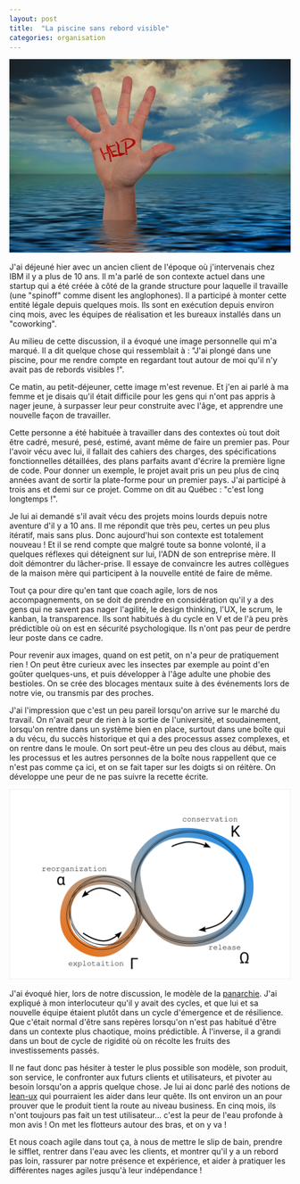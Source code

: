 ```yaml
---
layout: post
title:  "La piscine sans rebord visible"
categories: organisation
---
```


<img src="/images/posts/piscine-sans-bord.jpg" class="img-floating-left-large" alt="Image de noyade par Gerd Altmann de Pixabay" />

J'ai déjeuné hier avec un ancien client de l'époque où j'intervenais chez IBM il y a plus de 10 ans. Il m'a parlé de son contexte actuel dans une startup qui a été créée à côté de la grande structure pour laquelle il travaille (une "spinoff" comme disent les anglophones). Il a participé à monter cette entité légale depuis quelques mois. Ils sont en exécution depuis environ cinq mois, avec les équipes de réalisation et les bureaux installés dans un "coworking". 

Au milieu de cette discussion, il a évoqué une image personnelle qui m'a marqué. Il a dit quelque chose qui ressemblait à : "J'ai plongé dans une piscine, pour me rendre compte en regardant tout autour de moi qu'il n'y avait pas de rebords visibles !".

<!--more-->

Ce matin, au petit-déjeuner, cette image m'est revenue. Et j'en ai parlé à ma femme et je disais qu'il était difficile pour les gens qui n'ont pas appris à nager jeune, à surpasser leur peur construite avec l'âge, et apprendre une nouvelle façon de travailler. 

Cette personne a été habituée à travailler dans des contextes où tout doit être cadré, mesuré, pesé, estimé, avant même de faire un premier pas. Pour l'avoir vécu avec lui, il fallait des cahiers des charges, des spécifications fonctionnelles détaillées, des plans parfaits avant d'écrire la première ligne de code. Pour donner un exemple, le projet avait pris un peu plus de cinq années avant de sortir la plate-forme pour un premier pays. J'ai participé à trois ans et demi sur ce projet. Comme on dit au Québec : "c'est long longtemps !".

Je lui ai demandé s'il avait vécu des projets moins lourds depuis notre aventure d'il y a 10 ans. Il me répondit que très peu, certes un peu plus itératif, mais sans plus. Donc aujourd'hui son contexte est totalement nouveau ! Et il se rend compte que malgré toute sa bonne volonté, il a quelques réflexes qui déteignent sur lui, l'ADN de son entreprise mère. Il doit démontrer du lâcher-prise. Il essaye de convaincre les autres collègues de la maison mère qui participent à la nouvelle entité de faire de même.

Tout ça pour dire qu'en tant que coach agile, lors de nos accompagnements, on se doit de prendre en considération qu'il y a des gens qui ne savent pas nager l'agilité, le design thinking, l'UX, le scrum, le kanban, la transparence. Ils sont habitués à du cycle en V et de l'à peu près prédictible où on est en sécurité psychologique. Ils n'ont pas peur de perdre leur poste dans ce cadre.

Pour revenir aux images, quand on est petit, on n'a peur de pratiquement rien ! On peut être curieux avec les insectes par exemple au point d'en goûter quelques-uns, et puis développer à l'âge adulte une phobie des bestioles. On se crée des blocages mentaux suite à des événements lors de notre vie, ou transmis par des proches. 

J'ai l'impression que c'est un peu pareil lorsqu'on arrive sur le marché du travail. On n'avait peur de rien à la sortie de l'université, et soudainement, lorsqu'on rentre dans un système bien en place, surtout dans une boîte qui a du vécu, du succès historique et qui a des processus assez complexes, et on rentre dans le moule. On sort peut-être un peu des clous au début, mais les processus et les autres personnes de la boîte nous rappellent que ce n'est pas comme ça ici, et on se fait taper sur les doigts si on réitère. On développe une peur de ne pas suivre la recette écrite.

<img src="/images/posts/Adaptive-cycle.png" class="img-floating-left-large" alt="Panarchy - adaptative cycle" />

J'ai évoqué hier, lors de notre discussion, le modèle de la <a href="https://www.goodreads.com/book/show/421209.Panarchy" target="_panarchybook" alt="Livre panarchie sur goodreads">panarchie</a>. J'ai expliqué à mon interlocuteur qu'il y avait des cycles, et que lui et sa nouvelle équipe étaient plutôt dans un cycle d'émergence et de résilience. Que c'était normal d'être sans repères lorsqu'on n'est pas habitué d'être dans un contexte plus chaotique, moins prédictible. À l'inverse, il a grandi dans un bout de cycle de rigidité où on récolte les fruits des investissements passés. 

Il ne faut donc pas hésiter à tester le plus possible son modèle, son produit, son service, le confronter aux futurs clients et utilisateurs, et pivoter au besoin lorsqu'on a appris quelque chose. Je lui ai donc parlé des notions de  <a href="https://www.goodreads.com/book/show/13436116-lean-ux" target="_leanuxbook" alt="Livre lean-ux sur goodreads">lean-ux</a> qui pourraient les aider dans leur quête. Ils ont environ un an pour prouver que le produit tient la route au niveau business.  En cinq mois, ils n'ont toujours pas fait un test utilisateur... c'est la peur de l'eau profonde à mon avis ! On met les flotteurs autour des bras, et on y va !

Et nous coach agile dans tout ça, à nous de mettre le slip de bain, prendre le sifflet, rentrer dans l'eau avec les clients, et montrer qu'il y a un rebord pas loin, rassurer par notre présence et expérience, et aider à pratiquer les différentes nages agiles jusqu'à leur indépendance !

